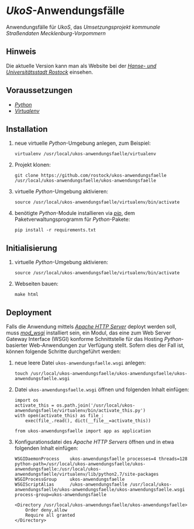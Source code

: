 # *UkoS*-Anwendungsfälle

Anwendungsfälle für *UkoS*, das *Umsetzungsprojekt kommunale Straßendaten Mecklenburg-Vorpommern*

## Hinweis

Die aktuelle Version kann man als Website bei der [*Hanse- und Universitätsstadt Rostock*](https://geo.sv.rostock.de/ukos-anwendungsfaelle) einsehen.

## Voraussetzungen

*   [*Python*](https://www.python.org)
*   [*Virtualenv*](https://virtualenv.pypa.io)

## Installation

1.  neue virtuelle *Python*-Umgebung anlegen, zum Beispiel:

        virtualenv /usr/local/ukos-anwendungsfaelle/virtualenv

1.  Projekt klonen:

        git clone https://github.com/rostock/ukos-anwendungsfaelle /usr/local/ukos-anwendungsfaelle/ukos-anwendungsfaelle

1.  virtuelle *Python*-Umgebung aktivieren:

        source /usr/local/ukos-anwendungsfaelle/virtualenv/bin/activate

1.  benötigte *Python*-Module installieren via [*pip*](https://pip.pypa.io), dem Paketverwaltungsprogramm für *Python*-Pakete:

        pip install -r requirements.txt

## Initialisierung

1.  virtuelle *Python*-Umgebung aktivieren:

        source /usr/local/ukos-anwendungsfaelle/virtualenv/bin/activate

1.  Webseiten bauen:

        make html

## Deployment

Falls die Anwendung mittels [*Apache HTTP Server*](https://httpd.apache.org) deployt werden soll, muss [*mod_wsgi*](http://modwsgi.readthedocs.io) installiert sein, ein Modul, das eine zum Web Server Gateway Interface (WSGI) konforme Schnittstelle für das Hosting *Python*-basierter Web-Anwendungen zur Verfügung stellt. Sofern dies der Fall ist, können folgende Schritte durchgeführt werden:

1.  neue leere Datei `ukos-anwendungsfaelle.wsgi` anlegen:

        touch /usr/local/ukos-anwendungsfaelle/ukos-anwendungsfaelle/ukos-anwendungsfaelle.wsgi
        
1.  Datei `ukos-anwendungsfaelle.wsgi` öffnen und folgenden Inhalt einfügen:
    
        import os
        activate_this = os.path.join('/usr/local/ukos-anwendungsfaelle/virtualenv/bin/activate_this.py')
        with open(activate_this) as file_:
            exec(file_.read(), dict(__file__=activate_this))

        from ukos-anwendungsfaelle import app as application

1.  Konfigurationsdatei des *Apache HTTP Servers* öffnen und in etwa folgenden Inhalt einfügen:
    
        WSGIDaemonProcess    ukos-anwendungsfaelle processes=4 threads=128 python-path=/usr/local/ukos-anwendungsfaelle/ukos-anwendungsfaelle:/usr/local/ukos-anwendungsfaelle/virtualenv/lib/python2.7/site-packages
        WSGIProcessGroup     ukos-anwendungsfaelle
        WSGIScriptAlias      /ukos-anwendungsfaelle /usr/local/ukos-anwendungsfaelle/ukos-anwendungsfaelle/ukos-anwendungsfaelle.wsgi process-group=ukos-anwendungsfaelle
        
        <Directory /usr/local/ukos-anwendungsfaelle/ukos-anwendungsfaelle>
            Order deny,allow
            Require all granted
        </Directory>
